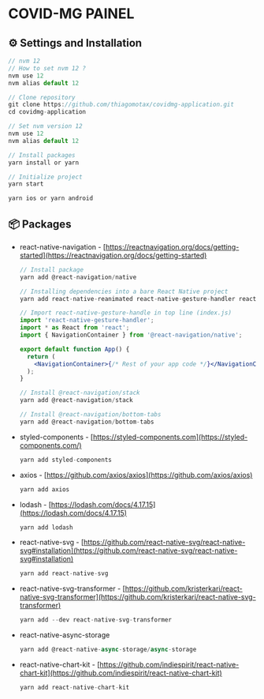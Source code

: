 # COVID-MG PAINEL

## ⚙️ Settings and Installation

```jsx
// nvm 12
// How to set nvm 12 ? 
nvm use 12
nvm alias default 12
```

```jsx
// Clone repository
git clone https://github.com/thiagomotax/covidmg-application.git
cd covidmg-application

// Set nvm version 12
nvm use 12
nvm alias default 12

// Install packages
yarn install or yarn 

// Initialize project 
yarn start

yarn ios or yarn android
```

## 📦 Packages

- react-native-navigation - [https://reactnavigation.org/docs/getting-started](https://reactnavigation.org/docs/getting-started)

    ```jsx
    // Install package
    yarn add @react-navigation/native
    ```

    ```jsx
    // Installing dependencies into a bare React Native project
    yarn add react-native-reanimated react-native-gesture-handler react-native-screens react-native-safe-area-context @react-native-community/masked-vie// Import react-native-gesture-handle in top line (index.js){ NavigationContainer } from '@react-navigation/native';
    ```

    ```jsx
    // Import react-native-gesture-handle in top line (index.js)
    import 'react-native-gesture-handler';
    import * as React from 'react';
    import { NavigationContainer } from '@react-navigation/native';

    export default function App() {
      return (
        <NavigationContainer>{/* Rest of your app code */}</NavigationContainer>
      );
    }
    ```

    ```jsx
    // Install @react-navigation/stack
    yarn add @react-navigation/stack
    ```

    ```jsx
    // Install @react-navigation/bottom-tabs
    yarn add @react-navigation/bottom-tabs
    ```

- styled-components - [https://styled-components.com](https://styled-components.com/)

    ```jsx
    yarn add styled-components
    ```

- axios - [https://github.com/axios/axios](https://github.com/axios/axios)

    ```jsx
    yarn add axios
    ```

- lodash - [https://lodash.com/docs/4.17.15](https://lodash.com/docs/4.17.15)

    ```jsx
    yarn add lodash
    ```

- react-native-svg - [https://github.com/react-native-svg/react-native-svg#installation](https://github.com/react-native-svg/react-native-svg#installation)

    ```jsx
    yarn add react-native-svg
    ```

- react-native-svg-transformer - [https://github.com/kristerkari/react-native-svg-transformer](https://github.com/kristerkari/react-native-svg-transformer)

    ```jsx
    yarn add --dev react-native-svg-transformer
    ```

- react-native-async-storage

    ```jsx
    yarn add @react-native-async-storage/async-storage
    ```

- react-native-chart-kit - [https://github.com/indiespirit/react-native-chart-kit](https://github.com/indiespirit/react-native-chart-kit)

    ```jsx
    yarn add react-native-chart-kit
    ```